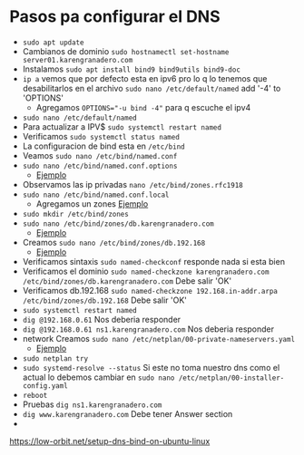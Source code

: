 # Pasos pa configurar el DNS

- `sudo apt update`
- Cambianos de dominio `sudo hostnamectl set-hostname server01.karengranadero.com`
- Instalamos `sudo apt install bind9 bind9utils bind9-doc`
- `ip a` vemos que por defecto esta en ipv6 pro lo q lo tenemos que desabilitarlos en el archivo `sudo nano /etc/default/named` add '-4' to 'OPTIONS'
  - Agregamos `OPTIONS="-u bind -4"` para q escuche el ipv4
- `sudo nano /etc/default/named`
- Para actualizar a IPV$ `sudo systemctl restart named`
- Verificamos `sudo systemctl status named`
- La configuracion de bind esta en `/etc/bind`
- Veamos `sudo nano /etc/bind/named.conf`
- `sudo nano /etc/bind/named.conf.options`
  - [Ejemplo](./named.conf.options)
- Observamos las ip privadas `nano /etc/bind/zones.rfc1918`
- `sudo nano /etc/bind/named.conf.local`
  - Agregamos un zones [Ejemplo](./named.conf.local)
- `sudo mkdir /etc/bind/zones`
- `sudo nano /etc/bind/zones/db.karengranadero.com`
  - [Ejemplo](./db.karengranadero.com)
- Creamos `sudo nano /etc/bind/zones/db.192.168`
  - [Ejemplo](./db.192.168)
- Verificamos sintaxis `sudo named-checkconf` responde nada si esta bien
- Verificamos el dominio `sudo named-checkzone karengranadero.com /etc/bind/zones/db.karengranadero.com` Debe salir 'OK'
- Verificamos db.192.168 `sudo named-checkzone 192.168.in-addr.arpa /etc/bind/zones/db.192.168` Debe salir 'OK'
- `sudo systemctl restart named`
- `dig @192.168.0.61` Nos deberia responder
- `dig @192.168.0.61 ns1.karengranadero.com` Nos deberia responder
- network Creamos `sudo nano /etc/netplan/00-private-nameservers.yaml`
  - [Ejemplo](./00-private-nameservers.yaml)
- `sudo netplan try`
- `sudo systemd-resolve --status` Si este no toma nuestro dns como el actual lo debemos cambiar en `sudo nano /etc/netplan/00-installer-config.yaml`
- `reboot`
- Pruebas `dig ns1.karengranadero.com`
- `dig www.karengranadero.com` Debe tener Answer section
-

https://low-orbit.net/setup-dns-bind-on-ubuntu-linux

